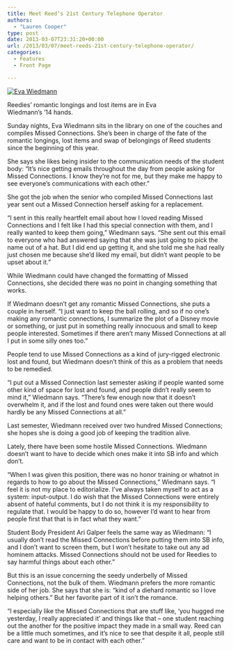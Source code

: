 ```yaml
---
title: Meet Reed’s 21st Century Telephone Operator
authors: 
  - "Lauren Cooper"
type: post
date: 2013-03-07T23:31:20+00:00
url: /2013/03/07/meet-reeds-21st-century-telephone-operator/
categories:
  - Features
  - Front Page

---
```

<div id="attachment_2136" style="width: 385px" class="wp-caption alignright">
  <a href="https://i0.wp.com/www.reedquest.org/wp-content/uploads/2013/03/IMG_1439-1_web.jpg"><img class="size-full wp-image-2136 " alt="Eva Wiedmann" src="https://i0.wp.com/www.reedquest.org/wp-content/uploads/2013/03/IMG_1439-1_web.jpg?resize=375%2C563" data-recalc-dims="1" /></a>
  
  <p class="wp-caption-text">
    Reedies&#8217; romantic longings and lost items are in Eva Wiedmann&#8217;s &#8217;14 hands.
  </p>
</div>

Sunday nights, Eva Wiedmann sits in the library on one of the couches and compiles Missed Connections. She’s been in charge of the fate of the romantic longings, lost items and swap of belongings of Reed students since the beginning of this year.

She says she likes being insider to the communication needs of the student body: “It’s nice getting emails throughout the day from people asking for Missed Connections. I know they’re not for me, but they make me happy to see everyone’s communications with each other.”

She got the job when the senior who compiled Missed Connections last year sent out a Missed Connection herself asking for a replacement.

“I sent in this really heartfelt email about how I loved reading Missed Connections and I felt like I had this special connection with them, and I really wanted to keep them going,” Wiedmann says. “She sent out this email to everyone who had answered saying that she was just going to pick the name out of a hat. But I did end up getting it, and she told me she had really just chosen me because she’d liked my email, but didn’t want people to be upset about it.”

While Wiedmann could have changed the formatting of Missed Connections, she decided there was no point in changing something that works.

If Wiedmann doesn’t get any romantic Missed Connections, she puts a couple in herself. “I just want to keep the ball rolling, and so if no one’s making any romantic connections, I summarize the plot of a Disney movie or something, or just put in something really innocuous and small to keep people interested. Sometimes if there aren’t many Missed Connections at all I put in some silly ones too.”

People tend to use Missed Connections as a kind of jury-rigged electronic lost and found, but Wiedmann doesn’t think of this as a problem that needs to be remedied.

“I put out a Missed Connection last semester asking if people wanted some other kind of space for lost and found, and people didn’t really seem to mind it,” Wiedmann says. “There’s few enough now that it doesn’t overwhelm it, and if the lost and found ones were taken out there would hardly be any Missed Connections at all.”

Last semester, Wiedmann received over two hundred Missed Connections; she hopes she is doing a good job of keeping the tradition alive.

Lately, there have been some hostile Missed Connections. Wiedmann doesn’t want to have to decide which ones make it into SB info and which don’t.

“When I was given this position, there was no honor training or whatnot in regards to how to go about the Missed Connections,” Wiedmann says. “I feel it is not my place to editorialize. I&#8217;ve always taken myself to act as a system: input-output. I do wish that the Missed Connections were entirely absent of hateful comments, but I do not think it is my responsibility to regulate that. I would be happy to do so, however I&#8217;d want to hear from people first that that is in fact what they want.”

Student Body President Ari Galper feels the same way as Wiedmann: “I usually don’t read the Missed Connections before putting them into SB info, and I don’t want to screen them, but I won’t hesitate to take out any ad hominem attacks. Missed Connections should not be used for Reedies to say harmful things about each other.”

But this is an issue concerning the seedy underbelly of Missed Connections, not the bulk of them. Wiedmann prefers the more romantic side of her job. She says that she is: “kind of a diehard romantic so I love helping others.” But her favorite part of it isn’t the romance.

“I especially like the Missed Connections that are stuff like, ‘you hugged me yesterday, I really appreciated it’ and things like that &#8211; one student reaching out the another for the positive impact they made in a small way. Reed can be a little much sometimes, and it’s nice to see that despite it all, people still care and want to be in contact with each other.”